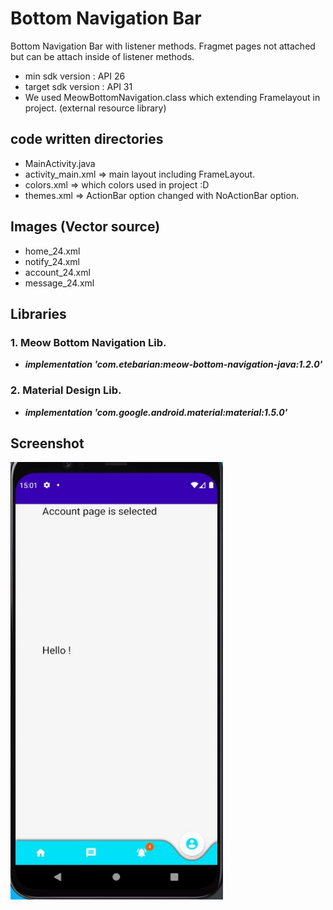 # Bottom Navigation Bar
Bottom Navigation Bar with listener methods. Fragmet pages not attached but can be attach inside of listener methods.

* min sdk version : API 26
* target sdk version : API 31
* We used MeowBottomNavigation.class which extending Framelayout in project. (external resource library)

## code written directories 
* MainActivity.java
* activity_main.xml => main layout including FrameLayout.
* colors.xml => which colors used in project :D
* themes.xml => ActionBar option changed with NoActionBar option.

## Images (Vector source)
* home_24.xml
* notify_24.xml
* account_24.xml
* message_24.xml

## Libraries
 ### 1. Meow Bottom Navigation Lib.
* ***implementation 'com.etebarian:meow-bottom-navigation-java:1.2.0'***

 ### 2. Material Design Lib.
* ***implementation 'com.google.android.material:material:1.5.0'***

## Screenshot
<img src="https://raw.githubusercontent.com/mkiziltay/BottomNavigationBar/main/Screenshot.JPG" alt = "Adding Reminders" width=340 height=700>


